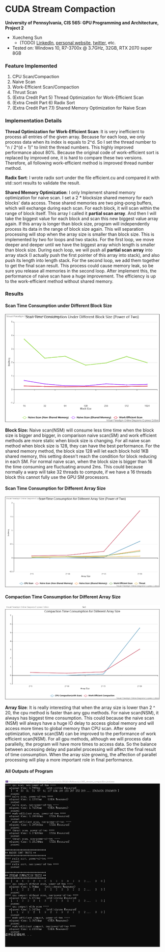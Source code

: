 CUDA Stream Compaction
======================

**University of Pennsylvania, CIS 565: GPU Programming and Architecture, Project 2**

* Xuecheng Sun
  * (TODO) [LinkedIn](), [personal website](), [twitter](), etc.
* Tested on: Windows 10, R7-3700x @ 3.7GHz, 32GB, RTX 2070 super 8GB 

### Feature Implemented

1. CPU Scan/Compaction
2. Naive Scan
3. Work-Efficient Scan/Compaction
4. Thrust Scan
5. (Extra Credit Part 5) Thread Optimization for Work-Efficient Scan
6. (Extra Credit Part 6) Radix Sort
7. (Extra Credit Part 7.1) Shared Memory Optimization for Naive Scan

### Implementation Details

**Thread Optimization for Work-Efficient Scan**: It is very inefficient to process all entries of the given array. Because for each loop, we only process data when its index is equals to 2^d. So I set the thread number to "n / 2^(d + 1)" to limit the thread numbers. This highly improved performance about 80%. Because the original code of work-efficient sort is replaced by improved one, it is hard to compare these two versions. Therefore, all following work-efficient method is improved thread number method.

**Radix Sort**: I wrote radix sort under the file efficient.cu and compared it with std::sort results to validate the result.

**Shared Memory Optimization**: I only Implement shared memory optimization for naive scan. I set a 2 * blocksize shared memory for each blocks' data access. These shared memories are two ping-pong buffers, which will exchange during each scan. For each block, it will scan within the range of block itself. This array I called it **partial scan array**. And then I will take the biggest value for each block and scan this new biggest value array again.  If this array is longer than block size, program will independently process its data in the range of block size again. This will separation processing will stop when the array size is smaller than block size. This is implemented by two for loops and two stacks. For the first loop, we move deeper and deeper until we have the biggest array which length is smaller than block size. During each loop, we will push all **partial scan array** into array stack (I actually push the first pointer of this array into stack), and also push its length into length stack. For the second loop, we add them together to get the final scan result. This process could cause memory leak, so be sure you release all memories in the second loop. After implement this, the performance of naive scan have a huge improvement. The efficiency is up to the work-efficient method without shared memory.

### Results

#### Scan Time Consumption under Different Block Size

![](img/BlockSizeMS.png)

**Block Size:** Naive scan(NSM) will consume less time time when the block size is bigger and bigger, in comparison naive scan(SM) and work efficient methods are more static when block size is changing.  For all naive scan method when block size is 128, they can have the best performance. For the shared memory method, the block size 128 will let each block hold 1KB shared memory, this setting doesn't reach the condition for block reducing in each SM. For normal naive scan, when the block size is bigger than 16 the time consuming are fluctuating around 2ms. This could because normally a warp will take 32 threads to compute, if we have a 16 threads block this cannot fully use the GPU SM processors. 

#### Scan Time Consumption for Different Array Size

![](img/ScanArraySize.png)

#### Compaction Time Consumption for Different Array Size

![](img/CompactionArraySize.png)

**Array Size**: It is really interesting that when the array size is lower than 2 ^ 20, the cpu method is faster than any gpu methods. For naive scan(NSM), it always  has biggest time consumption. This could because the naive scan (NSM) will always have a huge IO delay to access global memory and will access more times to global memory than CPU scan. After some optimization, naive scan(SM) can be improved to the performance of work efficient scan(NSM). For all gpu methods, although we will process data parallelly, the program will have more times to access data. So the balance between accessing delay and parallel processing will affect the final result of time consumption. When the array size growing, the affection of parallel processing will play a more important role in final performance.

#### All Outputs of Program

![](img/AllResult.png)

